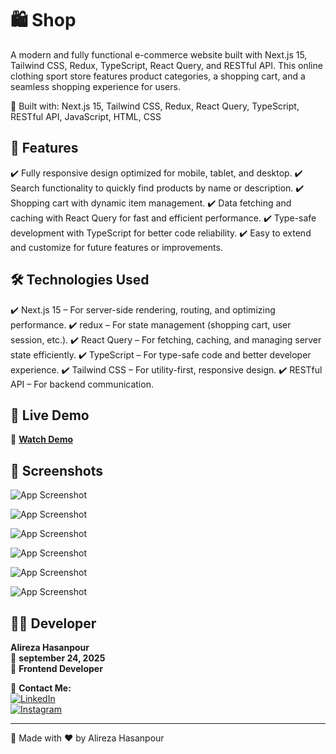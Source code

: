 # 🛍️ Shop

A modern and fully functional e-commerce website built with Next.js 15, Tailwind CSS, Redux, TypeScript, React Query, and RESTful API. This online clothing sport store features product categories, a shopping cart, and a seamless shopping experience for users.

🔹 Built with: Next.js 15, Tailwind CSS, Redux, React Query, TypeScript, RESTful API, JavaScript, HTML, CSS


## 🚀 Features  
✔️ Fully responsive design optimized for mobile, tablet, and desktop.
✔️ Search functionality to quickly find products by name or description.
✔️ Shopping cart with dynamic item management.
✔️ Data fetching and caching with React Query for fast and efficient performance.
✔️ Type-safe development with TypeScript for better code reliability.
✔️ Easy to extend and customize for future features or improvements.


## 🛠️ Technologies Used
✔️ Next.js 15 – For server-side rendering, routing, and optimizing performance.
✔️ redux – For state management (shopping cart, user session, etc.).
✔️ React Query – For fetching, caching, and managing server state efficiently.
✔️ TypeScript – For type-safe code and better developer experience.
✔️ Tailwind CSS – For utility-first, responsive design.
✔️ RESTful API – For backend communication.

## 🎥 Live Demo  
🔗 **[Watch Demo](https://shop-sherafit.vercel.app/ "Live Demo")**  

## 📸 Screenshots  
![App Screenshot](https://github.com/user-attachments/assets/8d0ae166-9c5b-4f3d-97b7-a82f77703f9e)



![App Screenshot](https://github.com/user-attachments/assets/6b7093f2-4507-44af-a577-8a4ea03fce68)



![App Screenshot](https://github.com/user-attachments/assets/64ea983e-1486-4d2b-941c-2095adbecc81)



![App Screenshot](https://github.com/user-attachments/assets/5c1efeeb-8014-4406-8857-5c3c88f716ee)



![App Screenshot](https://github.com/user-attachments/assets/938963e2-daae-47d4-9e8d-57993c4c9657)



![App Screenshot](https://github.com/user-attachments/assets/6e81627c-5245-4b96-ae3d-7a004f5008f5)


## 👨‍💻 Developer  
**Alireza Hasanpour**  
📅 **september 24, 2025**  
💼 **Frontend Developer**  

📲 **Contact Me:**  
[![LinkedIn](https://img.shields.io/badge/LinkedIn-0077B5?style=for-the-badge&logo=linkedin&logoColor=white)](https://www.linkedin.com/in/alireza-hasanpour-9ab4a732b)  
[![Instagram](https://img.shields.io/badge/Instagram-E4405F?style=for-the-badge&logo=instagram&logoColor=white)](https://www.instagram.com/alireza_hasanpour_frontend)  

---
🚀 Made with ❤️ by Alireza Hasanpour  
